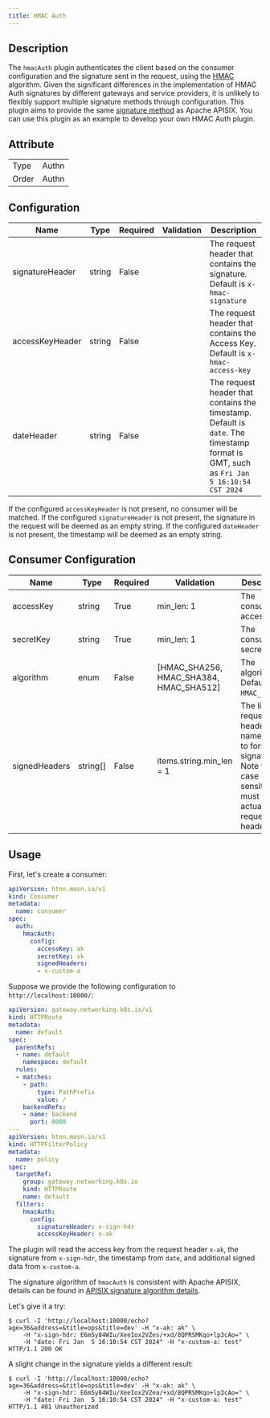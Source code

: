 ```yaml
---
title: HMAC Auth
---
```


## Description

The `hmacAuth` plugin authenticates the client based on the consumer configuration and the signature sent in the request, using the [HMAC](https://en.wikipedia.org/wiki/HMAC) algorithm. Given the significant differences in the implementation of HMAC Auth signatures by different gateways and service providers, it is unlikely to flexibly support multiple signature methods through configuration. This plugin aims to provide the same [signature method](https://apisix.apache.org/docs/apisix/plugins/hmac-auth/#example-usage) as Apache APISIX. You can use this plugin as an example to develop your own HMAC Auth plugin.

## Attribute

|       |       |
|-------|-------|
| Type  | Authn |
| Order | Authn |

## Configuration
| Name            | Type   | Required | Validation | Description                                                                                                                            |
|-----------------|--------|----------|------------|----------------------------------------------------------------------------------------------------------------------------------------|
| signatureHeader | string | False    |            | The request header that contains the signature. Default is `x-hmac-signature`                                                          |
| accessKeyHeader | string | False    |            | The request header that contains the Access Key. Default is `x-hmac-access-key`                                                        |
| dateHeader      | string | False    |            | The request header that contains the timestamp. Default is `date`. The timestamp format is GMT, such as `Fri Jan  5 16:10:54 CST 2024` |

If the configured `accessKeyHeader` is not present, no consumer will be matched.
If the configured `signatureHeader` is not present, the signature in the request will be deemed as an empty string.
If the configured `dateHeader` is not present, the timestamp will be deemed as an empty string.

## Consumer Configuration
| Name          | Type     | Required | Validation                              | Description                                                                                                               |
|---------------|----------|----------|-----------------------------------------|---------------------------------------------------------------------------------------------------------------------------|
| accessKey     | string   | True     | min_len: 1                              | The consumer's access key.                                                                                                |
| secretKey     | string   | True     | min_len: 1                              | The consumer's secret key.                                                                                                |
| algorithm     | enum     | False    | [HMAC_SHA256, HMAC_SHA384, HMAC_SHA512] | The algorithm. Default is `HMAC_SHA256`.                                                                                  |
| signedHeaders | string[] | False    | items.string.min_len = 1                | The list of request header names used to form the signature. Note the case sensitivity must match actual request headers. |

## Usage

First, let's create a consumer:

```yaml
apiVersion: htnn.mosn.io/v1
kind: Consumer
metadata:
  name: consumer
spec:
  auth:
    hmacAuth:
      config:
        accessKey: ak
        secretKey: sk
        signedHeaders:
        - x-custom-a
```

Suppose we provide the following configuration to `http://localhost:10000/`:

```yaml
apiVersion: gateway.networking.k8s.io/v1
kind: HTTPRoute
metadata:
  name: default
spec:
  parentRefs:
  - name: default
    namespace: default
  rules:
  - matches:
    - path:
        type: PathPrefix
        value: /
    backendRefs:
    - name: backend
      port: 8080
---
apiVersion: htnn.mosn.io/v1
kind: HTTPFilterPolicy
metadata:
  name: policy
spec:
  targetRef:
    group: gateway.networking.k8s.io
    kind: HTTPRoute
    name: default
  filters:
    hmacAuth:
      config:
        signatureHeader: x-sign-hdr
        accessKeyHeader: x-ak
```

The plugin will read the access key from the request header `x-ak`, the signature from `x-sign-hdr`, the timestamp from `date`, and additional signed data from `x-custom-a`.

The signature algorithm of `hmacAuth` is consistent with Apache APISIX, details can be found in [APISIX signature algorithm details](https://apisix.apache.org/docs/apisix/plugins/hmac-auth/#example-usage).

Let's give it a try:

```
$ curl -I 'http://localhost:10000/echo?age=36&address=&title=ops&title=dev' -H "x-ak: ak" \
    -H "x-sign-hdr: E6m5y84WIu/XeeIox2VZes/+xd/8QPRSMKqo+lp3cAo=" \
    -H "date: Fri Jan  5 16:10:54 CST 2024" -H "x-custom-a: test"
HTTP/1.1 200 OK
```

A slight change in the signature yields a different result:

```
$ curl -I 'http://localhost:10000/echo?age=36&address=&title=ops&title=dev' -H "x-ak: ak" \
    -H "x-sign-hdr: E6m5y84WIu/XeeIox2VZea/+xd/8QPRSMKqo+lp3cAo=" \
    -H "date: Fri Jan  5 16:10:54 CST 2024" -H "x-custom-a: test"
HTTP/1.1 401 Unauthorized
```
